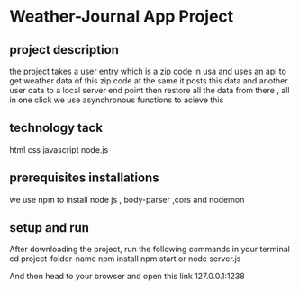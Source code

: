 # Weather-Journal App Project

## project description
the project takes a user entry which is a zip code in usa and uses an api to
get weather data of this zip code at the same it posts this data and another 
user data to a local server end point then restore all the data from there , all in one click 
we use asynchronous functions to acieve this  


## technology tack
html 
css
javascript
node.js

## prerequisites installations
we use npm to install node js , body-parser ,cors and nodemon

## setup and run
After downloading the project, run the following commands in your terminal
cd project-folder-name
npm install
npm start or node server.js

And then head to your browser and open this link
127.0.0.1:1238
